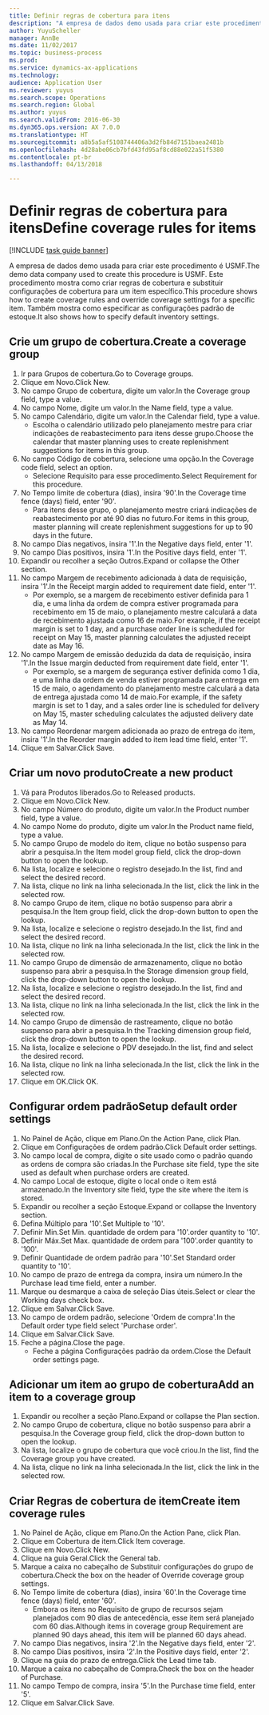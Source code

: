 ```yaml
--- 
title: Definir regras de cobertura para itens
description: "A empresa de dados demo usada para criar este procedimento é USMF."
author: YuyuScheller
manager: AnnBe
ms.date: 11/02/2017
ms.topic: business-process
ms.prod: 
ms.service: dynamics-ax-applications
ms.technology: 
audience: Application User
ms.reviewer: yuyus
ms.search.scope: Operations
ms.search.region: Global
ms.author: yuyus
ms.search.validFrom: 2016-06-30
ms.dyn365.ops.version: AX 7.0.0
ms.translationtype: HT
ms.sourcegitcommit: a8b5a5af5108744406a3d2fb84d7151baea2481b
ms.openlocfilehash: 4d28abe06cb7bfd43fd95af8cd88e022a51f5380
ms.contentlocale: pt-br
ms.lasthandoff: 04/13/2018

---
```

# <a name="define-coverage-rules-for-items"></a><span data-ttu-id="bd2f1-103">Definir regras de cobertura para itens</span><span class="sxs-lookup"><span data-stu-id="bd2f1-103">Define coverage rules for items</span></span>

[!INCLUDE [task guide banner](../../includes/task-guide-banner.md)]

<span data-ttu-id="bd2f1-104">A empresa de dados demo usada para criar este procedimento é USMF.</span><span class="sxs-lookup"><span data-stu-id="bd2f1-104">The demo data company used to create this procedure is USMF.</span></span> <span data-ttu-id="bd2f1-105">Este procedimento mostra como criar regras de cobertura e substituir configurações de cobertura para um item específico.</span><span class="sxs-lookup"><span data-stu-id="bd2f1-105">This procedure shows how to create coverage rules and override coverage settings for a specific item.</span></span> <span data-ttu-id="bd2f1-106">Também mostra como especificar as configurações padrão de estoque.</span><span class="sxs-lookup"><span data-stu-id="bd2f1-106">It also shows how to specify default inventory settings.</span></span>


## <a name="create-a-coverage-group"></a><span data-ttu-id="bd2f1-107">Crie um grupo de cobertura.</span><span class="sxs-lookup"><span data-stu-id="bd2f1-107">Create a coverage group</span></span>
1. <span data-ttu-id="bd2f1-108">Ir para Grupos de cobertura.</span><span class="sxs-lookup"><span data-stu-id="bd2f1-108">Go to Coverage groups.</span></span>
2. <span data-ttu-id="bd2f1-109">Clique em Novo.</span><span class="sxs-lookup"><span data-stu-id="bd2f1-109">Click New.</span></span>
3. <span data-ttu-id="bd2f1-110">No campo Grupo de cobertura, digite um valor.</span><span class="sxs-lookup"><span data-stu-id="bd2f1-110">In the Coverage group field, type a value.</span></span>
4. <span data-ttu-id="bd2f1-111">No campo Nome, digite um valor.</span><span class="sxs-lookup"><span data-stu-id="bd2f1-111">In the Name field, type a value.</span></span>
5. <span data-ttu-id="bd2f1-112">No campo Calendário, digite um valor.</span><span class="sxs-lookup"><span data-stu-id="bd2f1-112">In the Calendar field, type a value.</span></span>
    * <span data-ttu-id="bd2f1-113">Escolha o calendário utilizado pelo planejamento mestre para criar indicações de reabastecimento para itens desse grupo.</span><span class="sxs-lookup"><span data-stu-id="bd2f1-113">Choose the calendar that master planning uses to create replenishment suggestions for items in this group.</span></span>  
6. <span data-ttu-id="bd2f1-114">No campo Código de cobertura, selecione uma opção.</span><span class="sxs-lookup"><span data-stu-id="bd2f1-114">In the Coverage code field, select an option.</span></span>
    * <span data-ttu-id="bd2f1-115">Selecione Requisito para esse procedimento.</span><span class="sxs-lookup"><span data-stu-id="bd2f1-115">Select Requirement for this procedure.</span></span>  
7. <span data-ttu-id="bd2f1-116">No Tempo limite de cobertura (dias), insira '90'.</span><span class="sxs-lookup"><span data-stu-id="bd2f1-116">In the Coverage time fence (days) field, enter '90'.</span></span>
    * <span data-ttu-id="bd2f1-117">Para itens desse grupo, o planejamento mestre criará indicações de reabastecimento por até 90 dias no futuro.</span><span class="sxs-lookup"><span data-stu-id="bd2f1-117">For items in this group, master planning will create replenishment suggestions for up to 90 days in the future.</span></span>  
8. <span data-ttu-id="bd2f1-118">No campo Dias negativos, insira '1'.</span><span class="sxs-lookup"><span data-stu-id="bd2f1-118">In the Negative days field, enter '1'.</span></span>
9. <span data-ttu-id="bd2f1-119">No campo Dias positivos, insira '1'.</span><span class="sxs-lookup"><span data-stu-id="bd2f1-119">In the Positive days field, enter '1'.</span></span>
10. <span data-ttu-id="bd2f1-120">Expandir ou recolher a seção Outros.</span><span class="sxs-lookup"><span data-stu-id="bd2f1-120">Expand or collapse the Other section.</span></span>
11. <span data-ttu-id="bd2f1-121">No campo Margem de recebimento adicionada à data de requisição, insira '1'.</span><span class="sxs-lookup"><span data-stu-id="bd2f1-121">In the Receipt margin added to requirement date field, enter '1'.</span></span>
    * <span data-ttu-id="bd2f1-122">Por exemplo, se a margem de recebimento estiver definida para 1 dia, e uma linha da ordem de compra estiver programada para recebimento em 15 de maio, o planejamento mestre calculará a data de recebimento ajustada como 16 de maio.</span><span class="sxs-lookup"><span data-stu-id="bd2f1-122">For example, if the receipt margin is set to 1 day, and a purchase order line is scheduled for receipt on May 15, master planning calculates the adjusted receipt date as May 16.</span></span>  
12. <span data-ttu-id="bd2f1-123">No campo Margem de emissão deduzida da data de requisição, insira '1'.</span><span class="sxs-lookup"><span data-stu-id="bd2f1-123">In the Issue margin deducted from requirement date field, enter '1'.</span></span>
    * <span data-ttu-id="bd2f1-124">Por exemplo, se a margem de segurança estiver definida como 1 dia, e uma linha da ordem de venda estiver programada para entrega em 15 de maio, o agendamento do planejamento mestre calculará a data de entrega ajustada como 14 de maio.</span><span class="sxs-lookup"><span data-stu-id="bd2f1-124">For example, if the safety margin is set to 1 day, and a sales order line is scheduled for delivery on May 15, master scheduling calculates the adjusted delivery date as May 14.</span></span>  
13. <span data-ttu-id="bd2f1-125">No campo Reordenar margem adicionada ao prazo de entrega do item, insira '1'.</span><span class="sxs-lookup"><span data-stu-id="bd2f1-125">In the Reorder margin added to item lead time field, enter '1'.</span></span>
14. <span data-ttu-id="bd2f1-126">Clique em Salvar.</span><span class="sxs-lookup"><span data-stu-id="bd2f1-126">Click Save.</span></span>

## <a name="create-a-new-product"></a><span data-ttu-id="bd2f1-127">Criar um novo produto</span><span class="sxs-lookup"><span data-stu-id="bd2f1-127">Create a new product</span></span>
1. <span data-ttu-id="bd2f1-128">Vá para Produtos liberados.</span><span class="sxs-lookup"><span data-stu-id="bd2f1-128">Go to Released products.</span></span>
2. <span data-ttu-id="bd2f1-129">Clique em Novo.</span><span class="sxs-lookup"><span data-stu-id="bd2f1-129">Click New.</span></span>
3. <span data-ttu-id="bd2f1-130">No campo Número do produto, digite um valor.</span><span class="sxs-lookup"><span data-stu-id="bd2f1-130">In the Product number field, type a value.</span></span>
4. <span data-ttu-id="bd2f1-131">No campo Nome do produto, digite um valor.</span><span class="sxs-lookup"><span data-stu-id="bd2f1-131">In the Product name field, type a value.</span></span>
5. <span data-ttu-id="bd2f1-132">No campo Grupo de modelo do item, clique no botão suspenso para abrir a pesquisa.</span><span class="sxs-lookup"><span data-stu-id="bd2f1-132">In the Item model group field, click the drop-down button to open the lookup.</span></span>
6. <span data-ttu-id="bd2f1-133">Na lista, localize e selecione o registro desejado.</span><span class="sxs-lookup"><span data-stu-id="bd2f1-133">In the list, find and select the desired record.</span></span>
7. <span data-ttu-id="bd2f1-134">Na lista, clique no link na linha selecionada.</span><span class="sxs-lookup"><span data-stu-id="bd2f1-134">In the list, click the link in the selected row.</span></span>
8. <span data-ttu-id="bd2f1-135">No campo Grupo de item, clique no botão suspenso para abrir a pesquisa.</span><span class="sxs-lookup"><span data-stu-id="bd2f1-135">In the Item group field, click the drop-down button to open the lookup.</span></span>
9. <span data-ttu-id="bd2f1-136">Na lista, localize e selecione o registro desejado.</span><span class="sxs-lookup"><span data-stu-id="bd2f1-136">In the list, find and select the desired record.</span></span>
10. <span data-ttu-id="bd2f1-137">Na lista, clique no link na linha selecionada.</span><span class="sxs-lookup"><span data-stu-id="bd2f1-137">In the list, click the link in the selected row.</span></span>
11. <span data-ttu-id="bd2f1-138">No campo Grupo de dimensão de armazenamento, clique no botão suspenso para abrir a pesquisa.</span><span class="sxs-lookup"><span data-stu-id="bd2f1-138">In the Storage dimension group field, click the drop-down button to open the lookup.</span></span>
12. <span data-ttu-id="bd2f1-139">Na lista, localize e selecione o registro desejado.</span><span class="sxs-lookup"><span data-stu-id="bd2f1-139">In the list, find and select the desired record.</span></span>
13. <span data-ttu-id="bd2f1-140">Na lista, clique no link na linha selecionada.</span><span class="sxs-lookup"><span data-stu-id="bd2f1-140">In the list, click the link in the selected row.</span></span>
14. <span data-ttu-id="bd2f1-141">No campo Grupo de dimensão de rastreamento, clique no botão suspenso para abrir a pesquisa.</span><span class="sxs-lookup"><span data-stu-id="bd2f1-141">In the Tracking dimension group field, click the drop-down button to open the lookup.</span></span>
15. <span data-ttu-id="bd2f1-142">Na lista, localize e selecione o PDV desejado.</span><span class="sxs-lookup"><span data-stu-id="bd2f1-142">In the list, find and select the desired record.</span></span>
16. <span data-ttu-id="bd2f1-143">Na lista, clique no link na linha selecionada.</span><span class="sxs-lookup"><span data-stu-id="bd2f1-143">In the list, click the link in the selected row.</span></span>
17. <span data-ttu-id="bd2f1-144">Clique em OK.</span><span class="sxs-lookup"><span data-stu-id="bd2f1-144">Click OK.</span></span>

## <a name="setup-default-order-settings"></a><span data-ttu-id="bd2f1-145">Configurar ordem padrão</span><span class="sxs-lookup"><span data-stu-id="bd2f1-145">Setup default order settings</span></span>
1. <span data-ttu-id="bd2f1-146">No Painel de Ação, clique em Plano.</span><span class="sxs-lookup"><span data-stu-id="bd2f1-146">On the Action Pane, click Plan.</span></span>
2. <span data-ttu-id="bd2f1-147">Clique em Configurações de ordem padrão.</span><span class="sxs-lookup"><span data-stu-id="bd2f1-147">Click Default order settings.</span></span>
3. <span data-ttu-id="bd2f1-148">No campo local de compra, digite o site usado como o padrão quando as ordens de compra são criadas.</span><span class="sxs-lookup"><span data-stu-id="bd2f1-148">In the Purchase site field, type the site used as default when purchase orders are created.</span></span>
4. <span data-ttu-id="bd2f1-149">No campo Local de estoque, digite o local onde o item está armazenado.</span><span class="sxs-lookup"><span data-stu-id="bd2f1-149">In the Inventory site field, type the site where the item is stored.</span></span>
5. <span data-ttu-id="bd2f1-150">Expandir ou recolher a seção Estoque.</span><span class="sxs-lookup"><span data-stu-id="bd2f1-150">Expand or collapse the Inventory section.</span></span>
6. <span data-ttu-id="bd2f1-151">Defina Múltiplo para '10'.</span><span class="sxs-lookup"><span data-stu-id="bd2f1-151">Set Multiple to '10'.</span></span>
7. <span data-ttu-id="bd2f1-152">Definir Min.</span><span class="sxs-lookup"><span data-stu-id="bd2f1-152">Set Min.</span></span> <span data-ttu-id="bd2f1-153">quantidade de ordem para '10'.</span><span class="sxs-lookup"><span data-stu-id="bd2f1-153">order quantity to '10'.</span></span>
8. <span data-ttu-id="bd2f1-154">Definir Máx.</span><span class="sxs-lookup"><span data-stu-id="bd2f1-154">Set Max.</span></span> <span data-ttu-id="bd2f1-155">quantidade de ordem para '100'.</span><span class="sxs-lookup"><span data-stu-id="bd2f1-155">order quantity to '100'.</span></span>
9. <span data-ttu-id="bd2f1-156">Definir Quantidade de ordem padrão para '10'.</span><span class="sxs-lookup"><span data-stu-id="bd2f1-156">Set Standard order quantity to '10'.</span></span>
10. <span data-ttu-id="bd2f1-157">No campo de prazo de entrega da compra, insira um número.</span><span class="sxs-lookup"><span data-stu-id="bd2f1-157">In the Purchase lead time field, enter a number.</span></span>
11. <span data-ttu-id="bd2f1-158">Marque ou desmarque a caixa de seleção Dias úteis.</span><span class="sxs-lookup"><span data-stu-id="bd2f1-158">Select or clear the Working days check box.</span></span>
12. <span data-ttu-id="bd2f1-159">Clique em Salvar.</span><span class="sxs-lookup"><span data-stu-id="bd2f1-159">Click Save.</span></span>
13. <span data-ttu-id="bd2f1-160">No campo de ordem padrão, selecione 'Ordem de compra'.</span><span class="sxs-lookup"><span data-stu-id="bd2f1-160">In the Default order type field select 'Purchase order'.</span></span>
14. <span data-ttu-id="bd2f1-161">Clique em Salvar.</span><span class="sxs-lookup"><span data-stu-id="bd2f1-161">Click Save.</span></span>
15. <span data-ttu-id="bd2f1-162">Feche a página.</span><span class="sxs-lookup"><span data-stu-id="bd2f1-162">Close the page.</span></span>
    * <span data-ttu-id="bd2f1-163">Feche a página Configurações padrão da ordem.</span><span class="sxs-lookup"><span data-stu-id="bd2f1-163">Close the Default order settings page.</span></span>  

## <a name="add-an-item-to-a-coverage-group"></a><span data-ttu-id="bd2f1-164">Adicionar um item ao grupo de cobertura</span><span class="sxs-lookup"><span data-stu-id="bd2f1-164">Add an item to a coverage group</span></span>
1. <span data-ttu-id="bd2f1-165">Expandir ou recolher a seção Plano.</span><span class="sxs-lookup"><span data-stu-id="bd2f1-165">Expand or collapse the Plan section.</span></span>
2. <span data-ttu-id="bd2f1-166">No campo Grupo de cobertura, clique no botão suspenso para abrir a pesquisa.</span><span class="sxs-lookup"><span data-stu-id="bd2f1-166">In the Coverage group field, click the drop-down button to open the lookup.</span></span>
3. <span data-ttu-id="bd2f1-167">Na lista, localize o grupo de cobertura que você criou.</span><span class="sxs-lookup"><span data-stu-id="bd2f1-167">In the list, find the Coverage group you have created.</span></span>
4. <span data-ttu-id="bd2f1-168">Na lista, clique no link na linha selecionada.</span><span class="sxs-lookup"><span data-stu-id="bd2f1-168">In the list, click the link in the selected row.</span></span>

## <a name="create-item-coverage-rules"></a><span data-ttu-id="bd2f1-169">Criar Regras de cobertura de item</span><span class="sxs-lookup"><span data-stu-id="bd2f1-169">Create item coverage rules</span></span>
1. <span data-ttu-id="bd2f1-170">No Painel de Ação, clique em Plano.</span><span class="sxs-lookup"><span data-stu-id="bd2f1-170">On the Action Pane, click Plan.</span></span>
2. <span data-ttu-id="bd2f1-171">Clique em Cobertura de item.</span><span class="sxs-lookup"><span data-stu-id="bd2f1-171">Click Item coverage.</span></span>
3. <span data-ttu-id="bd2f1-172">Clique em Novo.</span><span class="sxs-lookup"><span data-stu-id="bd2f1-172">Click New.</span></span>
4. <span data-ttu-id="bd2f1-173">Clique na guia Geral.</span><span class="sxs-lookup"><span data-stu-id="bd2f1-173">Click the General tab.</span></span>
5. <span data-ttu-id="bd2f1-174">Marque a caixa no cabeçalho de Substituir configurações do grupo de cobertura.</span><span class="sxs-lookup"><span data-stu-id="bd2f1-174">Check the box on the header of Override coverage group settings.</span></span>
6. <span data-ttu-id="bd2f1-175">No Tempo limite de cobertura (dias), insira '60'.</span><span class="sxs-lookup"><span data-stu-id="bd2f1-175">In the Coverage time fence (days) field, enter '60'.</span></span>
    * <span data-ttu-id="bd2f1-176">Embora os itens no Requisito de grupo de recursos sejam planejados com 90 dias de antecedência, esse item será planejado com 60 dias.</span><span class="sxs-lookup"><span data-stu-id="bd2f1-176">Although items in coverage group Requirement are planned 90 days ahead, this item will be planned 60 days ahead.</span></span>  
7. <span data-ttu-id="bd2f1-177">No campo Dias negativos, insira '2'.</span><span class="sxs-lookup"><span data-stu-id="bd2f1-177">In the Negative days field, enter '2'.</span></span>
8. <span data-ttu-id="bd2f1-178">No campo Dias positivos, insira '2'.</span><span class="sxs-lookup"><span data-stu-id="bd2f1-178">In the Positive days field, enter '2'.</span></span>
9. <span data-ttu-id="bd2f1-179">Clique na guia do prazo de entrega.</span><span class="sxs-lookup"><span data-stu-id="bd2f1-179">Click the Lead time tab.</span></span>
10. <span data-ttu-id="bd2f1-180">Marque a caixa no cabeçalho de Compra.</span><span class="sxs-lookup"><span data-stu-id="bd2f1-180">Check the box on the header of Purchase.</span></span>
11. <span data-ttu-id="bd2f1-181">No campo Tempo de compra, insira '5'.</span><span class="sxs-lookup"><span data-stu-id="bd2f1-181">In the Purchase time field, enter '5'.</span></span>
12. <span data-ttu-id="bd2f1-182">Clique em Salvar.</span><span class="sxs-lookup"><span data-stu-id="bd2f1-182">Click Save.</span></span>


